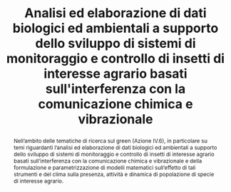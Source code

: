 ---
layout: project_page
title: "Analisi ed elaborazione di dati biologici ed ambientali a supporto dello sviluppo di sistemi di monitoraggio e controllo di insetti di interesse agrario basati sull'interferenza con la comunicazione chimica e vibrazionale"
responsibles: "Rachele Nieri, Andrea Pugliese"
coordinators: "Università degli Studi di Trento"
sponsor: "Ministero Università e Ricerca-MUR"
tender: "MIUR_PON_DM 1062/2021_RTD A_Azione_IV.6_Green"
begin: "01/01/2022"
end: "31/12/2024"
abstract: "Nell’ambito delle tematiche di ricerca sul green (Azione IV.6), in particolare su temi riguardanti l’analisi ed elaborazione di dati biologici ed ambientali a supporto dello sviluppo di sistemi di monitoraggio e controllo di insetti di interesse agrario basati sull’interferenza con la comunicazione chimica e vibrazionale e della formulazione e parametrizzazione di modelli matematici sull’effetto di tali strumenti e del clima sulla presenza, attività e dinamica di popolazione di specie di interesse agrario."
---